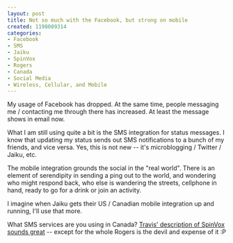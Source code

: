 ```yaml
--- 
layout: post
title: Not so much with the Facebook, but strong on mobile
created: 1198089314
categories: 
- Facebook
- SMS
- Jaiku
- SpinVox
- Rogers
- Canada
- Social Media
- Wireless, Cellular, and Mobile
---
```

<p>My usage of Facebook has dropped. At the same time, people messaging me / contacting me through there has increased. At least the message shows in email now.</p>

<p>What I am still using quite a bit is the SMS integration for status messages. I know that updating my status sends out SMS notifications to a bunch of my friends, and vice versa. Yes, this is not new -- it's microblogging / Twitter / Jaiku, etc.</p>

<p>The mobile integration grounds the social in the "real world". There is an element of serendipity in sending a ping out to the world, and wondering who might respond back, who else is wandering the streets, cellphone in hand, ready to go for a drink or join an activity.</p>

<p>I imagine when Jaiku gets their US / Canadian mobile integration up and running, I'll use that more.</p>

<p>What SMS services are you using in Canada? <a href="http://www.hopstudios.com/nep/unvarnished/item/playing_with_the_new_voicemail_to_text_message_service_from_rogers/">Travis' description of SpinVox sounds great</a> -- except for the whole Rogers is the devil and expense of it :P</p>
<!--break-->
